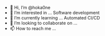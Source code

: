 - 👋 Hi, I’m @hoka0ne
- 👀 I’m interested in ... Software development
- 🌱 I’m currently learning ... Automated CI/CD
- 💞️ I’m looking to collaborate on ...
- 📫 How to reach me ...

<!---
hoka0ne/hoka0ne is a ✨ special ✨ repository because its `README.md` (this file) appears on your GitHub profile.
You can click the Preview link to take a look at your changes.
--->
